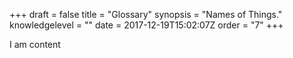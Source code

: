 +++
draft = false
title = "Glossary"
synopsis = "Names of Things."
knowledgelevel = ""
date = 2017-12-19T15:02:07Z
order = "7"
+++

I am content
